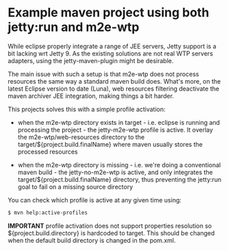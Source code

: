 # Example maven project using both jetty:run and m2e-wtp 

While eclipse properly integrate a range of JEE servers, Jetty support is a bit lacking wrt Jetty 9. As the existing solutions are not real WTP servers adapters, using the jetty-maven-plugin might be desirable.

The main issue with such a setup is that m2e-wtp does not process resources the same way a standard maven build does. What's more, on the latest Eclipse version to date (Luna), web resources filtering deactivate the maven archiver JEE integration, making things a bit harder.

This projects solves this with a simple profile activation:

* when the m2e-wtp directory exists in target - i.e. eclipse is running and processing the project - the jetty-m2e-wtp profile is active. It overlay the m2e-wtp/web-resources directory to the target/${project.build.finalName} where maven usually stores the processed resources

* when the m2e-wtp directory is missing - i.e. we're doing a conventional maven build - the jetty-no-m2e-wtp is active, and only integrates the target/${project.build.finalName} directory, thus preventing the jetty:run goal to fail on a missing source directory

You can check which profile is active at any given time using:
```sh
$ mvn help:active-profiles
```
**IMPORTANT** profile activation does not support properties resolution so ${project.build.directory} is hardcoded to target. This should be changed when the default build directory is changed in the pom.xml.
